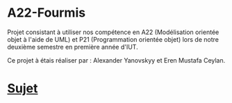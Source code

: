 # A22-Fourmis

Projet consistant à utiliser nos compétence en A22 (Modélisation orientée objet à l'aide de UML) et P21 (Programmation orientée objet) lors de notre deuxième semestre en première année d'IUT. 

Ce projet à étais réaliser par : Alexander Yanovskyy et Eren Mustafa Ceylan.

# [Sujet](https://cdn.discordapp.com/attachments/801466518843555864/834023140094378014/projet2021.pdf)


